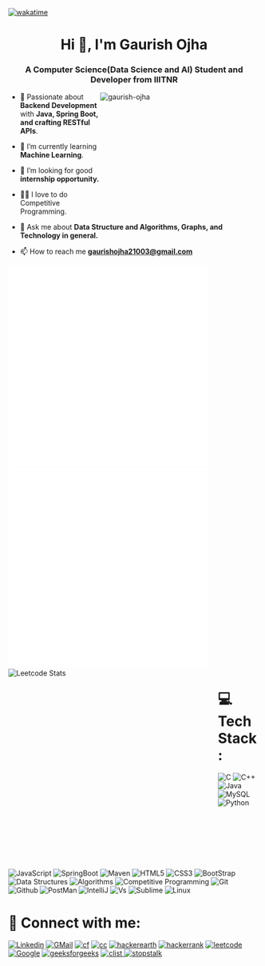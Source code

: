  [![wakatime](https://wakatime.com/badge/user/663e162e-324f-45a9-b59c-3069aeb0e8fa.svg)](https://wakatime.com/@663e162e-324f-45a9-b59c-3069aeb0e8fa)
<h1 align="center">Hi 👋, I'm Gaurish Ojha</h1>
<h3 align="center">A Computer Science(Data Science and AI) Student and Developer from IIITNR</h3>
<img align="right" src="https://wakatime.com/share/@gaurish21102/fd40fa31-41f3-4f44-b40d-bb2ebcbdc43d.svg" alt="gaurish-ojha" height="220" width="320" />

- 🔭 Passionate about **Backend Development** with **Java, Spring Boot, and crafting RESTful APIs**.

- 👯 I’m currently learning **Machine Learning**.

- 🤝 I’m looking for good **internship opportunity.**

- 👨‍💻 I love to do Competitive Programming.

- 💬 Ask me about **Data Structure and Algorithms, Graphs, and Technology in general.**

- 📫 How to reach me **gaurishojha21003@gmail.com**

<div>
  <img src="https://github.com/GaurishIIITNR/cf-stats/blob/main/output/light_card.svg" alt="Codeforces Stats" width="400" height="400" />
  <img src="https://github.com/GaurishIIITNR/cc-visualizer/blob/main/src/main/java/com/ccvisualizer/ccvisualizer/output.svg" alt="Codechef Stats" width="400" height="400" />
  <img src="https://leetcard.jacoblin.cool/gaurish102?ext=contest" alt="Leetcode Stats" width="400" height="400" style="float: left; margin-right: 20px;" />
</div>

# 💻 Tech Stack:
![C](https://img.shields.io/badge/C-00599C?style=for-the-badge&logo=c&logoColor=white)
![C++](https://img.shields.io/badge/c++-%2300599C.svg?style=for-the-badge&logo=c%2B%2B&logoColor=white) 
![Java](https://img.shields.io/badge/Java-ED8B00?style=for-the-badge&logo=openjdk&logoColor=white)
![MySQL](https://img.shields.io/badge/MySQL-%2300000f?style=for-the-badge&logo=mysql&logoColor=white)
![Python](https://img.shields.io/badge/python-3670A0?style=for-the-badge&logo=python&logoColor=ffdd54) 
![JavaScript](https://img.shields.io/badge/javascript-%23323330.svg?style=for-the-badge&logo=javascript&logoColor=%23F7DF1E)
![SpringBoot](https://img.shields.io/badge/Spring%20Boot-6DB33F.svg?style=for-the-badge&logo=Spring-Boot&logoColor=white)
![Maven](https://img.shields.io/badge/Apache%20Maven-C71A36.svg?style=for-the-badge&logo=Apache-Maven&logoColor=white)
![HTML5](https://img.shields.io/badge/html5-%23E34F26.svg?style=for-the-badge&logo=html5&logoColor=white) 
![CSS3](https://img.shields.io/badge/css3-%231572B6.svg?style=for-the-badge&logo=css3&logoColor=white)
![BootStrap](https://img.shields.io/badge/Bootstrap-563D7C?style=for-the-badge&logo=bootstrap&logoColor=white)
![Data Structures](https://img.shields.io/badge/Data%20Structures-%2382C900?style=for-the-badge)
![Algorithms](https://img.shields.io/badge/Algorithms-%23F05032?style=for-the-badge)
![Competitive Programming](https://img.shields.io/badge/Competitive%20Coding-%2325A162?style=for-the-badge)
![Git](https://img.shields.io/badge/Git-F05032.svg?style=for-the-badge&logo=Git&logoColor=white)
![Github](https://img.shields.io/badge/GitHub-181717.svg?style=for-the-badge&logo=GitHub&logoColor=white)
![PostMan](https://img.shields.io/badge/Postman-FF6C37.svg?style=for-the-badge&logo=Postman&logoColor=white)
![IntelliJ](https://img.shields.io/badge/IntelliJ%20IDEA-000000.svg?style=for-the-badge&logo=IntelliJ-IDEA&logoColor=white)
![Vs](https://img.shields.io/badge/Visual%20Studio%20Code-007ACC.svg?style=for-the-badge&logo=Visual-Studio-Code&logoColor=white)
![Sublime](https://img.shields.io/badge/Sublime%20Text-FF9800.svg?style=for-the-badge&logo=Sublime-Text&logoColor=white)
![Linux](https://img.shields.io/badge/Linux-FCC624.svg?style=for-the-badge&logo=Linux&logoColor=black)

# 📱 Connect with me:
[![Linkedin](https://img.shields.io/badge/LinkedIn-0A66C2.svg?style=for-the-badge&logo=LinkedIn&logoColor=white)](https://linkedin.com/in/gaurish-ojha)
[![GMail](https://img.shields.io/badge/Gmail-EA4335.svg?style=for-the-badge&logo=Gmail&logoColor=white)](mailto:gaurishojha21003@gmail.com)
[![cf](https://img.shields.io/badge/Codeforces-1F8ACB.svg?style=for-the-badge&logo=Codeforces&logoColor=white)](https://codeforces.com/profile/atal.21003)
[![cc](https://img.shields.io/badge/CodeChef-5B4638.svg?style=for-the-badge&logo=CodeChef&logoColor=white)](https://www.codechef.com/users/atal21003)
[![hackerearth](https://img.shields.io/badge/HackerEarth-2C3454.svg?style=for-the-badge&logo=HackerEarth&logoColor=white)](https://www.hackerearth.com/@atal21003)
[![hackerrank](https://img.shields.io/badge/HackerRank-00EA64.svg?style=for-the-badge&logo=HackerRank&logoColor=white)](https://www.hackerrank.com/gaurishojha21003)
[![leetcode](https://img.shields.io/badge/LeetCode-FFA116.svg?style=for-the-badge&logo=LeetCode&logoColor=white)](https://www.leetcode.com/gaurish102)
[![Google](https://img.shields.io/badge/Google-4285F4.svg?style=for-the-badge&logo=Google&logoColor=white)](https://clist.by/account/atal/resource/codingcompetitions.withgoogle.com/)
[![geeksforgeeks](https://img.shields.io/badge/GeeksforGeeks-2F8D46.svg?style=for-the-badge&logo=GeeksforGeeks&logoColor=white)](https://auth.geeksforgeeks.org/user/gaurish_ojha/)
<a href="https://clist.by/coder/atal21003/">
    <img src="https://clist.by/static/img/logo-48.png?1695241025" alt="clist" style="width: 48px; height: 24px;" />
</a>
[![stopstalk](https://img.shields.io/badge/StopStalk-536DFE.svg?style=for-the-badge&logo=StopStalk&logoColor=white)](https://www.stopstalk.com/user/profile/Gaurish_Ojha)
